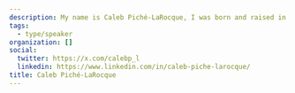 ```yaml
---
description: My name is Caleb Piché-LaRocque, I was born and raised in Sudbury Ontario and I’ve lived here since. I am a 4th year student at Laurentian University doing a double-major in Business and Economics. Being a student in business it is not a surprise that I enjoy spending my time learning and teaching financial literacy. I am also very outgoing. Always looking to meet new people!
tags:
  - type/speaker
organization: []
social:
  twitter: https://x.com/calebp_l
  linkedin: https://www.linkedin.com/in/caleb-piche-larocque/
title: Caleb Piché-LaRocque
---
```

